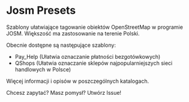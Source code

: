 # Josm Presets
Szablony ułatwiające tagowanie obiektów OpenStreetMap w programie JOSM. Większość ma zastosowanie na terenie Polski. 

Obecnie dostępne są następujące szablony:
- Pay_Help (Ułatwia oznaczanie płatności bezgotówkowych)
- QShops (Ułatwia oznaczanie sklepów najpopularniejszych sieci handlowych w Polsce)

Więcej informacji i opisów w poszczególnych katalogach.

Chcesz zapytać? Masz pomysł? Utwórz Issue!
